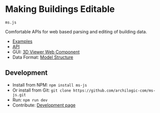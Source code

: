 # Making Buildings Editable

`ms.js`

Comfortable APIs for web based parsing and editing of building data.

* [Examples](docs/examples.md)
* [API](docs/api-reference/index.md)
* GUI: [3D Viewer Web Component](https://github.com/archilogic-com/viewer)
* Data Format: [Model Structure](https://github.com/archilogic-com/model-structure)

## Development
* Install from NPM: `npm install ms-js`
* Or install from Git: `git clone https://github.com/archilogic-com/ms-js.git`
* Run: `npm run dev`
* Contribute: [Development page](docs/development.md)
